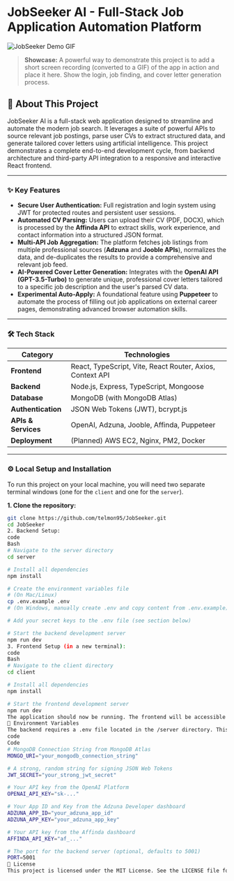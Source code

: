 # JobSeeker AI - Full-Stack Job Application Automation Platform

![JobSeeker Demo GIF](https-placeholder-for-your-demo-gif)
> **Showcase:** A powerful way to demonstrate this project is to add a short screen recording (converted to a GIF) of the app in action and place it here. Show the login, job finding, and cover letter generation process.

## 🚀 About This Project

JobSeeker AI is a full-stack web application designed to streamline and automate the modern job search. It leverages a suite of powerful APIs to source relevant job postings, parse user CVs to extract structured data, and generate tailored cover letters using artificial intelligence. This project demonstrates a complete end-to-end development cycle, from backend architecture and third-party API integration to a responsive and interactive React frontend.

---

### ✨ Key Features

*   **Secure User Authentication:** Full registration and login system using JWT for protected routes and persistent user sessions.
*   **Automated CV Parsing:** Users can upload their CV (PDF, DOCX), which is processed by the **Affinda API** to extract skills, work experience, and contact information into a structured JSON format.
*   **Multi-API Job Aggregation:** The platform fetches job listings from multiple professional sources (**Adzuna** and **Jooble APIs**), normalizes the data, and de-duplicates the results to provide a comprehensive and relevant job feed.
*   **AI-Powered Cover Letter Generation:** Integrates with the **OpenAI API (GPT-3.5-Turbo)** to generate unique, professional cover letters tailored to a specific job description and the user's parsed CV data.
*   **Experimental Auto-Apply:** A foundational feature using **Puppeteer** to automate the process of filling out job applications on external career pages, demonstrating advanced browser automation skills.

---

### 🛠️ Tech Stack

| Category          | Technologies                                                              |
| ----------------- | ------------------------------------------------------------------------- |
| **Frontend**      | React, TypeScript, Vite, React Router, Axios, Context API                 |
| **Backend**       | Node.js, Express, TypeScript, Mongoose                                  |
| **Database**      | MongoDB (with MongoDB Atlas)                                              |
| **Authentication**| JSON Web Tokens (JWT), bcrypt.js                                          |
| **APIs & Services**| OpenAI, Adzuna, Jooble, Affinda, Puppeteer                                |
| **Deployment**    | (Planned) AWS EC2, Nginx, PM2, Docker                                     |

---

### ⚙️ Local Setup and Installation

To run this project on your local machine, you will need two separate terminal windows (one for the `client` and one for the `server`).

**1. Clone the repository:**
```bash
git clone https://github.com/telmon95/JobSeeker.git
cd JobSeeker
2. Backend Setup:
code
Bash
# Navigate to the server directory
cd server

# Install all dependencies
npm install

# Create the environment variables file
# (On Mac/Linux)
cp .env.example .env
# (On Windows, manually create .env and copy content from .env.example)

# Add your secret keys to the .env file (see section below)

# Start the backend development server
npm run dev
3. Frontend Setup (in a new terminal):
code
Bash
# Navigate to the client directory
cd client

# Install all dependencies
npm install

# Start the frontend development server
npm run dev
The application should now be running. The frontend will be accessible at http://localhost:3000 and the backend will be running on http://localhost:5001.
🔑 Environment Variables
The backend requires a .env file located in the /server directory. This file stores all required secret keys and API credentials.
code
Code
# MongoDB Connection String from MongoDB Atlas
MONGO_URI="your_mongodb_connection_string"

# A strong, random string for signing JSON Web Tokens
JWT_SECRET="your_strong_jwt_secret"

# Your API key from the OpenAI Platform
OPENAI_API_KEY="sk-..."

# Your App ID and Key from the Adzuna Developer dashboard
ADZUNA_APP_ID="your_adzuna_app_id"
ADZUNA_APP_KEY="your_adzuna_app_key"

# Your API key from the Affinda dashboard
AFFINDA_API_KEY="af_..."

# The port for the backend server (optional, defaults to 5001)
PORT=5001
📄 License
This project is licensed under the MIT License. See the LICENSE file for more details.
